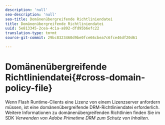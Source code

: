 ```yaml
---
description: 'null'
seo-description: 'null'
seo-title: Domänenübergreifende Richtliniendatei
title: Domänenübergreifende Richtliniendatei
uuid: 5e813345-2cea-4c1a-a892-dfd95b6efc22
translation-type: tm+mt
source-git-commit: 29bc8323460d9be0fce66cbea7c6fce46df20d61

---
```



# Domänenübergreifende Richtliniendatei{#cross-domain-policy-file}

Wenn Flash Runtime-Clients eine Lizenz von einem Lizenzserver anfordern müssen, ist eine domänenübergreifende DRM-Richtliniendatei erforderlich. Weitere Informationen zu domänenübergreifenden Richtlinien finden Sie im SDK *Verwenden von Adobe Primetime DRM zum Schutz von Inhalten*.
